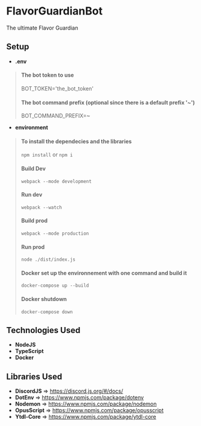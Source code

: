 # FlavorGuardianBot
The ultimate Flavor Guardian

## Setup
- __.env__
> #### The bot token to use
> BOT_TOKEN='the_bot_token'
> #### The bot command prefix (**optional** since there is a default prefix '~')
> BOT_COMMAND_PREFIX=~ 
- __environment__
> #### To install the dependecies and the libraries
> ``npm install`` or ``npm i``
> #### Build Dev
> ``webpack --mode development``
> #### Run dev
> ``webpack --watch``
> #### Build prod
> ``webpack --mode production``
> #### Run prod
> ``node ./dist/index.js``
> #### Docker set up the environnement with one command and build it
> ``docker-compose up --build``
> #### Docker shutdown
> ``docker-compose down``


## Technologies Used
- __NodeJS__
- __TypeScript__
- __Docker__

## Libraries Used
- __DiscordJS__ => https://discord.js.org/#/docs/
- __DotEnv__ => https://www.npmjs.com/package/dotenv
- __Nodemon__ => https://www.npmjs.com/package/nodemon
- __OpusScript__ => https://www.npmjs.com/package/opusscript
- __Ytdl-Core__ => https://www.npmjs.com/package/ytdl-core

